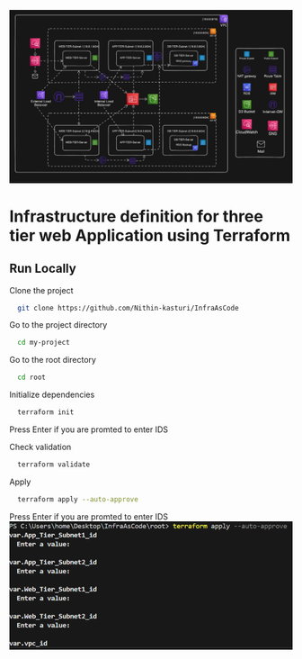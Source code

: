 
![alt text](<WhatsApp Image 2025-04-16 at 20.30.26_9d6d8bdb.jpg>)
# Infrastructure definition for three tier web Application using Terraform

## Run Locally
Clone the project

```bash
  git clone https://github.com/Nithin-kasturi/InfraAsCode
```

Go to the project directory

```bash
  cd my-project
```

Go to the root directory

```bash
  cd root
```

Initialize dependencies

```bash
  terraform init
```

Press Enter if you are promted to enter IDS

Check validation

```bash
  terraform validate
```

Apply 

```bash
  terraform apply --auto-approve
```
Press Enter if you are promted to enter IDS
![alt text](Outputs/apply.PNG)

